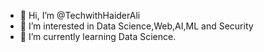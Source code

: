 - 👋 Hi, I’m @TechwithHaiderAli
- 👀 I’m interested in Data Science,Web,AI,ML and Security
- 🌱 I’m currently learning Data Science.
